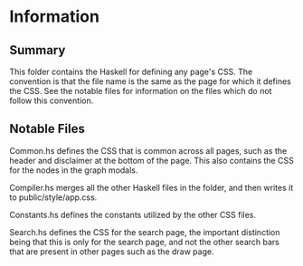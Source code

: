 Information
===========

Summary
-------

This folder contains the Haskell for defining any page's CSS. The convention
is that the file name is the same as the page for which it defines the CSS.
See the notable files for information on the files which do not follow this
convention.

Notable Files
-------------

Common.hs defines the CSS that is common across all pages, such as the header
and disclaimer at the bottom of the page. This also contains the CSS for the
nodes in the graph modals.

Compiler.hs merges all the other Haskell files in the folder, and then writes
it to public/style/app.css.

Constants.hs defines the constants utilized by the other CSS files.

Search.hs defines the CSS for the search page, the important distinction being
that this is only for the search page, and not the other search bars that are
present in other pages such as the draw page.